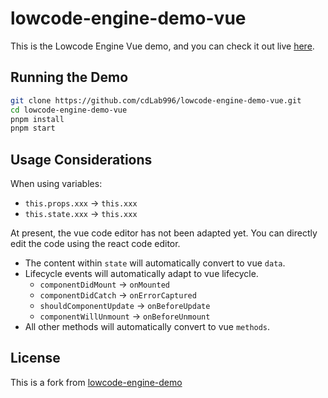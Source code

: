 # lowcode-engine-demo-vue

This is the Lowcode Engine Vue demo, and you can check it out live [here](https://lowcode-engine-demo-vue.vercel.app/).

## Running the Demo

```bash
git clone https://github.com/cdLab996/lowcode-engine-demo-vue.git
cd lowcode-engine-demo-vue
pnpm install
pnpm start
```

## Usage Considerations

When using variables:
- `this.props.xxx` -> `this.xxx`
- `this.state.xxx` -> `this.xxx`

At present, the vue code editor has not been adapted yet. You can directly edit the code using the react code editor.
- The content within `state` will automatically convert to vue `data`.
- Lifecycle events will automatically adapt to vue lifecycle.
  - `componentDidMount` -> `onMounted`
  - `componentDidCatch` -> `onErrorCaptured`
  - `shouldComponentUpdate` -> `onBeforeUpdate`
  - `componentWillUnmount` -> `onBeforeUnmount`
- All other methods will automatically convert to vue `methods`.

## License

This is a fork
from [lowcode-engine-demo](https://github.com/KNXCloud/lowcode-engine-demo)
